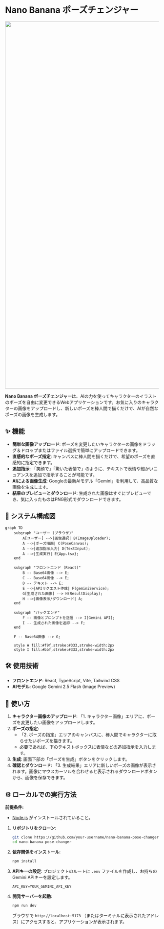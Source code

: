 # Nano Banana ポーズチェンジャー

<div align="center">
<img width="1200" alt="app-screenshot" src="https://github.com/user-attachments/assets/0aa67016-6eaf-458a-adb2-6e31a0763ed6" />
</div>

**Nano Banana ポーズチェンジャー**は、AIの力を使ってキャラクターのイラストのポーズを自由に変更できるWebアプリケーションです。お気に入りのキャラクターの画像をアップロードし、新しいポーズを棒人間で描くだけで、AIが自然なポーズの画像を生成します。

## ✨ 機能

- **簡単な画像アップロード**: ポーズを変更したいキャラクターの画像をドラッグ＆ドロップまたはファイル選択で簡単にアップロードできます。
- **直感的なポーズ指定**: キャンバスに棒人間を描くだけで、希望のポーズを直感的に指定できます。
- **追加指示**: 「笑顔で」「驚いた表情で」のように、テキストで表情や細かいニュアンスを追加で指示することが可能です。
- **AIによる画像生成**: Googleの最新AIモデル「Gemini」を利用して、高品質な画像を生成します。
- **結果のプレビューとダウンロード**: 生成された画像はすぐにプレビューでき、気に入ったものはPNG形式でダウンロードできます。

## 📝 システム構成図

```mermaid
graph TD
    subgraph "ユーザー (ブラウザ)"
        A[ユーザー] -->|画像選択| B(ImageUploader);
        A -->|ポーズ描画| C(PoseCanvas);
        A -->|追加指示入力| D(TextInput);
        A -->|生成実行| E{App.tsx};
    end

    subgraph "フロントエンド (React)"
        B -- Base64画像 --> E;
        C -- Base64画像 --> E;
        D -- テキスト --> E;
        E -->|APIリクエスト作成| F(geminiService);
        G[生成された画像] --> H(ResultDisplay);
        H -->|画像表示/ダウンロード| A;
    end

    subgraph "バックエンド"
        F -- 画像とプロンプトを送信 --> I[Gemini API];
        I -- 生成された画像を返却 --> F;
    end

    F -- Base64画像 --> G;

    style A fill:#f9f,stroke:#333,stroke-width:2px
    style I fill:#bbf,stroke:#333,stroke-width:2px
```

## 🛠️ 使用技術

- **フロントエンド**: React, TypeScript, Vite, Tailwind CSS
- **AIモデル**: Google Gemini 2.5 Flash (Image Preview)

## 🚀 使い方

1.  **キャラクター画像のアップロード**: 「1. キャラクター画像」エリアに、ポーズを変更したい画像をアップロードします。
2.  **ポーズの指定**:
    - 「2. ポーズの指定」エリアのキャンバスに、棒人間でキャラクターに取らせたいポーズを描きます。
    - 必要であれば、下のテキストボックスに表情などの追加指示を入力します。
3.  **生成**: 画面下部の「ポーズを生成」ボタンをクリックします。
4.  **確認とダウンロード**: 「3. 生成結果」エリアに新しいポーズの画像が表示されます。画像にマウスカーソルを合わせると表示されるダウンロードボタンから、画像を保存できます。

## ⚙️ ローカルでの実行方法

**前提条件:**
- [Node.js](https://nodejs.org/) がインストールされていること。

1.  **リポジトリをクローン**:
    ```bash
    git clone https://github.com/your-username/nano-banana-pose-changer.git
    cd nano-banana-pose-changer
    ```

2.  **依存関係をインストール**:
    ```bash
    npm install
    ```

3.  **APIキーの設定**:
    プロジェクトのルートに `.env` ファイルを作成し、お持ちのGemini APIキーを設定します。

    ```
    API_KEY=YOUR_GEMINI_API_KEY
    ```

4.  **開発サーバーを起動**:
    ```bash
    npm run dev
    ```

    ブラウザで `http://localhost:5173` （またはターミナルに表示されたアドレス）にアクセスすると、アプリケーションが表示されます。
